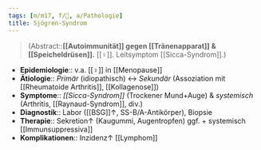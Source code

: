 ```yaml
---
tags: [m/m17, f/💉, a/Pathologie]
title: Sjögren-Syndrom
---
```

> (Abstract::**[[Autoimmunität]] gegen [[Tränenapparat]] & [[Speicheldrüsen]].** [[♀]]. Leitsymptom [[Sicca-Syndrom]].)
- **Epidemiologie**:: v.a. [[♀]] in [[Menopause]]
- **Ätiologie**:: *Primär* (idiopathisch) ↔︎ *Sekundär* (Assoziation mit [[Rheumatoide Arthritis]], [[Kollagenose]])
- **Symptome**:: *[[Sicca-Syndrom]]* (Trockener Mund+Auge) & *systemisch* (Arthritis, [[Raynaud-Syndrom]], div.)
- **Diagnostik**:: Labor ([[BSG]]↑, SS-B/A-Antikörper), Biopsie
- **Therapie**:: Sekretion↑ (Kaugummi, Augentropfen) ggf. + systemisch [[Immunsuppressiva]]
- **Komplikationen**:: Inzidenz↑ [[Lymphom]]